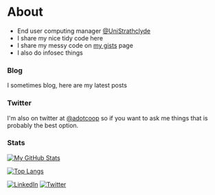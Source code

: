 # About

- End user computing manager [@UniStrathclyde](https://www.strath.ac.uk)
- I share my nice tidy code here
- I share my messy code on [my gists](https://gist.github.com/adotcoop) page
- I also do infosec things

### Blog
I sometimes blog, here are my latest posts
<!-- BLOG-POST-LIST:START -->
<!-- BLOG-POST-LIST:END -->

### Twitter
I'm also on twitter at [@adotcoop](https://twitter.com/adotcoop "@adotcoop") so if you want to ask me things that is probably the best option.

### Stats
[![My GitHub Stats](https://github-readme-stats.vercel.app/api?username=adotcoop&theme=graywhite)](https://github.com/anuraghazra/github-readme-stats)

[![Top Langs](https://github-readme-stats.vercel.app/api/top-langs/?username=adotcoop&layout=compact&hide=java,html,ruby,css&theme=graywhite)](https://github.com/anuraghazra/github-readme-stats)

<a href="https://www.linkedin.com/in/adotcoop/"><img src="https://img.shields.io/badge/LinkedIn--_.svg?style=social&logo=linkedin" alt="LinkedIn"></a>
<a href="https://twitter.com/adotcoop"><img src="https://img.shields.io/twitter/follow/adotcoop?label=Twitter&style=social" alt="Twitter"></a>



